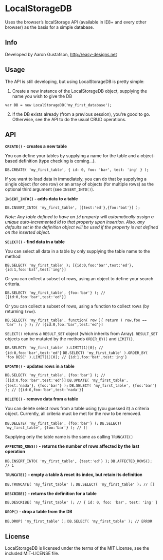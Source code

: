 # LocalStorageDB

Uses the browser’s localStorage API (available in IE8+ and every other browser) as the basis for a simple database.

## Info

Developed by Aaron Gustafson, http://easy-designs.net

## Usage

The API is still developing, but using LocalStorageDB is pretty simple:

1. Create a new instance of the LocalStorageDB object, supplying the name you wish to give the DB

`var DB = new LocalStorageDB('my_first_database');`

2. If the DB exists already (from a previous session), you're good to go. Otherwise, see the API to do the usual CRUD operations.

## API

__`CREATE()` - creates a new table__

You can define your tables by supplying a name for the table and a object-based definition (type checking is coming…).

`DB.CREATE( 'my_first_table', { id: 0, foo: 'bar', test: 'ing' } );`

If you want to load data in immediately, you can do that by supplying a single object (for one row) or an array of objects (for multiple rows) as the optional third argument (see `INSERT_INTO()`).


__`INSERT_INTO()` - adds data to a table__

`DB.INSERT_INTO( 'my_first_table', [{test:'ed'},{foo:'bat'}] );`

_Note: Any table defined to have an `id` property will automatically assign a unique auto-incremented id to that property upon insertion. Also, any defaults set in the definition object will be used if the property is not defined on the inserted object._


__`SELECT()` - find data in a table__

You can select all data in a table by only supplying the table name to the method

`DB.SELECT( 'my_first_table' ); [{id:0,foo:'bar',test:'ed'},{id:1,foo:'bat',test:'ing'}]`

Or you can collect a subset of rows, using an object to define your search criteria.

`DB.SELECT( 'my_first_table', {foo:'bar'} ); // [{id:0,foo:'bar',test:'ed'}]`

Or you can collect a subset of rows, using a function to collect rows (by returning `true`).

`DB.SELECT( 'my_first_table', function( row ){ return ( row.foo == 'bar' ); } ); // [{id:0,foo:'bar',test:'ed'}]`

`SELECT()` returns a `RESULT_SET` object (which inherits from Array). `RESULT_SET` objects can be mutated by the methods `ORDER_BY()` and `LIMIT()`.

`DB.SELECT( 'my_first_table' ).LIMIT(1)[0]; // {id:0,foo:'bar',test:'ed'}`
`DB.SELECT( 'my_first_table' ).ORDER_BY( 'foo DESC' ).LIMIT(1)[0]; // {id:1,foo:'bat',test:'ing'}`


__`UPDATE()` - updates rows in a table__

`DB.SELECT( 'my_first_table', {foo:'bar'} ); // [{id:0,foo:'bar',test:'ed'}]`
`DB.UPDATE( 'my_first_table', {test:'nada'}, {foo:'bar'} );`
`DB.SELECT( 'my_first_table', {foo:'bar'} ); // [{id:0,foo:'bar',test:'nada'}]`


__`DELETE()` - remove data from a table__

You can delete select rows from a table using (you guessed it) a criteria object. Currently, all criteria must be met for the row to be removed.

`DB.DELETE( 'my_first_table', {foo:'bar'} );`
`DB.SELECT( 'my_first_table', {foo:'bar'} ); // []`

Supplying only the table name is the same as calling `TRUNCATE()`


__`AFFECTED_ROWS()` - returns the number of rows affected by the last operation__

`DB.INSERT_INTO( 'my_first_table', {test:'ed'} );`
`DB.AFFECTED_ROWS(); // 1`

__`TRUNCATE()` - empty a table & reset its index, but retain its definition__

`DB.TRUNCATE( 'my_first_table' );`
`DB.SELECT( 'my_first_table' ); // []`

__`DESCRIBE()` - returns the definition for a table__

`DB.DESCRIBE( 'my_first_table' ); // { id: 0, foo: 'bar', test: 'ing' }`

__`DROP()` - drop a table from the DB__

`DB.DROP( 'my_first_table' );`
`DB.SELECT( 'my_first_table' ); // ERROR`


## License

LocalStorageDB is licensed under the terms of the MIT License, see the included MIT-LICENSE file.